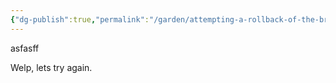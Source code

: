 ```yaml
---
{"dg-publish":true,"permalink":"/garden/attempting-a-rollback-of-the-broken-styles/","created":"2024-10-22T02:26:48.720+01:00","updated":"2024-10-22T02:32:49.769+01:00"}
---
```



asfasff

Welp, lets try again.